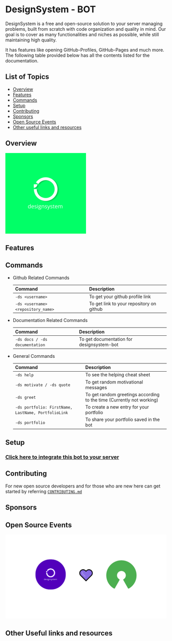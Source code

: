 # DesignSystem - BOT

DesignSystem is a free and open-source solution to your server managing problems, built from scratch with code organization and quality in mind. Our goal is to cover as many functionalities and niches as possible, while still maintaining high quality.

It has features like opening GitHub-Profiles, GitHub-Pages and much more. The following table provided below has all the contents listed for the documentation.

## List of Topics

- [Overview](#overview)
- [Features](#features)
- [Commands](#commands)
- [Setup](#setup)
- [Contributing](#contributing)
- [Sponsors](#sponsors)
- [Open Source Events](#open-source-events)
- [Other useful links and resources](#other-useful-links-and-resources)

## Overview

<img src="designsystem-gif-profile.gif"
style="width: 50%;">

## Features

## Commands

- Github Related Commands

    |Command                                  | Description |
    |-----------------------------------------|-------------|
    |```-ds <username>```                     | To get your github profile link|
    |```-ds <username> <repository_name>```   | To get link to your repository on github|
    
- Documentation Related Commands

    |Command                                  | Description |
    |-----------------------------------------|-------------|
    |```-ds docs / -ds documentation```       | To get documentation for designsystem-bot|

- General Commands

    |Command                                  | Description |
    |-----------------------------------------|-------------|
    |```-ds help```                           | To see the helping cheat sheet|
    |```-ds motivate / -ds quote```           | To get random motivational messages |
    |```-ds greet```                          | To get random greetings according to the time (Currently not working)|
    |```-ds portfolio: FirstName, LastName, PortfolioLink```    | To create a new entry for your portfolio|
    |```-ds portfolio```    | To share your portfolio saved in the bot|
    



## Setup
### [Click here to integrate this bot to your server](https://discord.com/api/oauth2/authorize?client_id=789135107486777354&permissions=0&scope=bot)

## Contributing

For new open source developers and for those who are new here can get started by referring [```CONTRIBUTING.md```](https://github.com/yashsehgal/designsystem-bot/blob/master/CONTRIBUTING.md)
## Sponsors

## Open Source Events

![ds-loves-open-source](https://raw.githubusercontent.com/yashsehgal/designsystem-bot/master/love-open-source%402x.png)

## Other Useful links and resources
